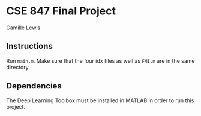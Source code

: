 # CSE 847 Final Project
Camille Lewis

## Instructions
Run `main.m`. Make sure that the four idx files as well as `FMI.m` are in the same directory.

## Dependencies
The Deep Learning Toolbox must be installed in MATLAB in order to run this project.
